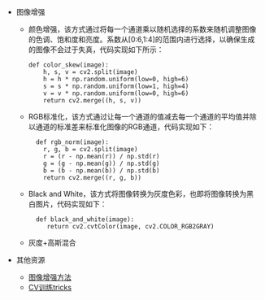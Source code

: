 - 图像增强
  - 颜色增强，该方式通过将每一个通道乘以随机选择的系数来随机调整图像的色调、饱和度和亮度。系数从[0:6,1:4]的范围内进行选择，以确保生成的图像不会过于失真，代码实现如下所示：
    ``` 
    def color_skew(image):
        h, s, v = cv2.split(image)
        h = h * np.random.uniform(low=0, high=6)
        s = s * np.random.uniform(low=1, high=4)
        v = v * np.random.uniform(low=0, high=6)
        return cv2.merge((h, s, v))
    ```
  - RGB标准化，该方式通过让每一个通道的值减去每一个通道的平均值并除以通道的标准差来标准化图像的RGB通道，代码实现如下：
    ```
      def rgb_norm(image):
        r, g, b = cv2.split(image)
        r = (r - np.mean(r)) / np.std(r)
        g = (g - np.mean(g)) / np.std(g)
        b = (b - np.mean(b)) / np.std(b)
        return cv2.merge((r, g, b))
    ```
  - Black and White，该方式将图像转换为灰度色彩，也即将图像转换为黑白图片，代码实现如下：
    ```
      def black_and_white(image):
         return cv2.cvtColor(image, cv2.COLOR_RGB2GRAY)
    ```
  - 灰度+高斯混合
        
- 其他资源
  - [图像增强方法](https://mp.weixin.qq.com/s/6xiGEQVzkCGcAthbr9qUOQ)
  - [CV训练tricks](https://mp.weixin.qq.com/s/die5NJQijonKGHizoJkHFw)